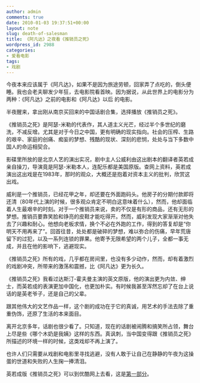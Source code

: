```yaml
---
author: admin
comments: true
date: 2010-01-03 19:37:51+00:00
layout: note
slug: death-of-salesman
title: 《阿凡达》之夜看《推销员之死》
wordpress_id: 2988
categories:
- 爱看电影
tags:
- 戏剧
---
```


今夜本来应该属于《阿凡达》，如果不是因为旅途劳顿，回家弄了点吃的，倒头便睡。我也会老夫聊发少年狂，去电影院看首映。因为据说，从此世界上的电影分为两种：《阿凡达》之前的电影和《阿凡达》以后 的电影。

半夜醒来，拿出刚从南京买回来的中国话剧合集，选择播放《推销员之死》。

《推销员之死》是阿瑟-米勒的代表作，其人道主义光芒，经过半个多世纪的磨洗，不减反增。尤其是对于今日之中国，更有明确的现实指向。社会的压榨、生路的艰辛、家庭的创痛、痴妄的梦想、残酷的现状、深刻的悲悯，处处与当下多数中国人的命运相契合。

影碟里所放的是北京人艺的演出实况，剧中主人公威利由这出剧本的翻译者英若成亲自操刀，导演竟是阿瑟-米勒本人，连配乐都是美国原版。查网上资料，英若成演出这出戏是在1983年，那时的观众，大概还是抱着对资本主义的批判，欣赏这出戏。

威利是一个推销员，已经花甲之年，却还要在外面跑码头。他房子的分期付款即将还清（80年代上演的时候，很多观众肯定不明白这意味着什么），然而，他却面临着人生最艰辛的时刻。对于一个推销员来说，卖的不仅是有形的商品，还有无形的梦想。推销员要靠笑脸和铮亮的皮鞋才能吃得开。然而，威利发现大家渐渐对他失去了兴趣和耐心。他想向老板求情，换个不必在外跑的工作，得到的答复却是“你明天不用再来了”。回首往昔，处处都是破碎的梦想，难以弥合的伤痛，早年荒唐留下的过犯，以及一系列连锁的罪果。他寄予无限希望的两个儿子，全都一事无成，并且在他的影响下，逃避现实。

《推销员之死》所有的戏，几乎都在房间里，也没有多少动作，然而，却有着激烈的戏剧冲突，所带来的激荡和震撼，比《阿凡达》更为长久。

《推销员之死》我看过达斯汀-霍夫曼主演的英文原版，他的演出更为内敛、绅士，而英若成的表演更加中国化，也更加朴实。有时候我甚至浑然忘却了在台上说话的是英老爷子，还是自己的父辈。

跟其他伟大的文艺作品一样，这个剧的成功在于它的真诚，用艺术的手法去除了重重伪饰，还原了生活的本来面目。

离开北京多年，话剧也很少看了。只知道，现在的话剧被闹腾和搞笑所占领，舞台上尽是些《哪个木奶是我姨》这样的东西。真讽刺，当中国变得跟《推销员之死》所描述的环境一样的时候，这类戏却不再上演了。

也许人们只需要从戏剧和电影里寻找逃避，没有人敢于让自己在静静的午夜为这操蛋的世道和失败的人生掬一捧清泪。

英若成版《推销员之死》可以到优酷网上去看，这是[第一部分](http://v.youku.com/v_show/id_XMTgzOTQyMDA=.html)。
